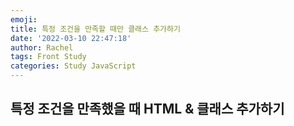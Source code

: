 ```yaml
---
emoji:
title: 특정 조건을 만족할 때만 클래스 추가하기
date: '2022-03-10 22:47:18'
author: Rachel
tags: Front Study
categories: Study JavaScript
---
```


## 특정 조건을 만족했을 때 HTML & 클래스 추가하기

